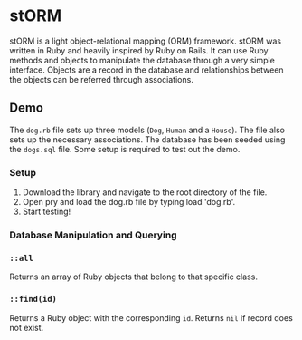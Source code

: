 # stORM

stORM is a light object-relational mapping (ORM) framework.  stORM was written in Ruby and heavily inspired by Ruby on Rails.  It can use Ruby methods and objects to manipulate the database through a very simple interface.  Objects are a record in the database and relationships between the objects can be referred through associations.

## Demo

The `dog.rb` file sets up three models (`Dog`, `Human` and a `House`).  The file also sets up the necessary associations.  The database has been seeded using the `dogs.sql` file.  Some setup is required to test out the demo.

### Setup

1. Download the library and navigate to the root directory of the file.
2. Open pry and load the dog.rb file by typing load 'dog.rb'.
3. Start testing!

### Database Manipulation and Querying

### `::all`

Returns an array of Ruby objects that belong to that specific class.

### `::find(id)`

Returns a Ruby object with the corresponding `id`.  Returns `nil` if record does not exist.
